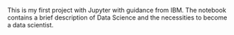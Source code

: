 This is my first project with Jupyter with guidance from IBM. 
The notebook contains a brief description of Data Science and the necessities to become a data scientist. 
